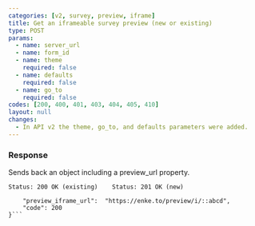 ```yaml
---
categories: [v2, survey, preview, iframe]
title: Get an iframeable survey preview (new or existing)
type: POST
params: 
  - name: server_url 
  - name: form_id
  - name: theme
    required: false
  - name: defaults
    required: false
  - name: go_to
    required: false
codes: [200, 400, 401, 403, 404, 405, 410]
layout: null
changes:
  - In API v2 the theme, go_to, and defaults parameters were added.
---
```


### Response

Sends back an object including a preview_url property.

```Status: 200 OK (existing)    Status: 201 OK (new)```
```{
    "preview_iframe_url":  "https://enke.to/preview/i/::abcd",
    "code": 200
}```
